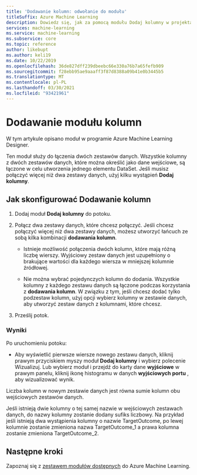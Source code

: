 ```yaml
---
title: 'Dodawanie kolumn: odwołanie do modułu'
titleSuffix: Azure Machine Learning
description: Dowiedz się, jak za pomocą modułu Dodaj kolumny w projektancie Azure Machine Learning przeciągnij i upuść, aby połączyć dwa zestawy danych.
services: machine-learning
ms.service: machine-learning
ms.subservice: core
ms.topic: reference
author: likebupt
ms.author: keli19
ms.date: 10/22/2019
ms.openlocfilehash: 36de827dff239dbeebc66e330a76b7a65fefb909
ms.sourcegitcommit: f28ebb95ae9aaaff3f87d8388a09b41e0b3445b5
ms.translationtype: MT
ms.contentlocale: pl-PL
ms.lasthandoff: 03/30/2021
ms.locfileid: "93421961"
---
```

# <a name="add-columns-module"></a>Dodawanie modułu kolumn

W tym artykule opisano moduł w programie Azure Machine Learning Designer.

Ten moduł służy do łączenia dwóch zestawów danych. Wszystkie kolumny z dwóch zestawów danych, które można określić jako dane wejściowe, są łączone w celu utworzenia jednego elementu DataSet. Jeśli musisz połączyć więcej niż dwa zestawy danych, użyj kilku wystąpień **Dodaj kolumny**.



## <a name="how-to-configure-add-columns"></a>Jak skonfigurować Dodawanie kolumn
1. Dodaj moduł **Dodaj kolumny** do potoku.

2. Połącz dwa zestawy danych, które chcesz połączyć. Jeśli chcesz połączyć więcej niż dwa zestawy danych, możesz utworzyć łańcuch ze sobą kilka kombinacji **dodawania kolumn**.

    - Istnieje możliwość połączenia dwóch kolumn, które mają różną liczbę wierszy. Wyjściowy zestaw danych jest uzupełniony o brakujące wartości dla każdego wiersza w mniejszej kolumnie źródłowej.

    - Nie można wybrać pojedynczych kolumn do dodania. Wszystkie kolumny z każdego zestawu danych są łączone podczas korzystania z **dodawania kolumn**. W związku z tym, jeśli chcesz dodać tylko podzestaw kolumn, użyj opcji wybierz kolumny w zestawie danych, aby utworzyć zestaw danych z kolumnami, które chcesz.

3. Prześlij potok.

### <a name="results"></a>Wyniki
Po uruchomieniu potoku:

- Aby wyświetlić pierwsze wiersze nowego zestawu danych, kliknij prawym przyciskiem myszy moduł **Dodaj kolumny** i wybierz polecenie Wizualizuj. Lub wybierz moduł i przejdź do karty dane **wyjściowe** w prawym panelu, kliknij ikonę histogramu w danych **wyjściowych portu** , aby wizualizować wynik.

Liczba kolumn w nowym zestawie danych jest równa sumie kolumn obu wejściowych zestawów danych.

Jeśli istnieją dwie kolumny o tej samej nazwie w wejściowych zestawach danych, do nazwy kolumny zostanie dodany sufiks liczbowy. Na przykład jeśli istnieją dwa wystąpienia kolumny o nazwie TargetOutcome, po lewej kolumnie zostanie zmieniona nazwa TargetOutcome_1 a prawa kolumna zostanie zmieniona TargetOutcome_2.

## <a name="next-steps"></a>Następne kroki

Zapoznaj się z [zestawem modułów dostępnych](module-reference.md) do Azure Machine Learning. 